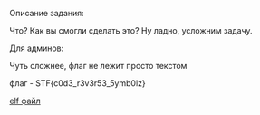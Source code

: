 Описание задания:

Что? Как вы смогли сделать это? Ну ладно, усложним задачу.

Для админов:

Чуть сложнее, флаг не лежит просто текстом

флаг - STF{c0d3_r3v3r53_5ymb0lz}

[elf файл](./middle_rev)

